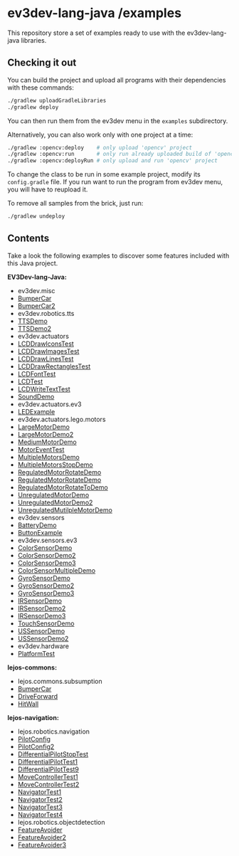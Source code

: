 # ev3dev-lang-java /examples

This repository store a set of examples ready to use with the
ev3dev-lang-java libraries.

## Checking it out

You can build the project and upload all programs with their dependencies with these commands:
```sh
./gradlew uploadGradleLibraries
./gradlew deploy
```

You can then run them from the ev3dev menu in the `examples` subdirectory.

Alternatively, you can also work only with one project at a time:
```sh
./gradlew :opencv:deploy    # only upload 'opencv' project
./gradlew :opencv:run       # only run already uploaded build of 'opencv' project
./gradlew :opencv:deployRun # only upload and run 'opencv' project
```

To change the class to be run in some example project, modify its `config.gradle` file.
If you run want to run the program from ev3dev menu, you will have to reupload it.

To remove all samples from the brick, just run:
```sh
./gradlew undeploy
```

## Contents

Take a look the following examples to discover some features included with this Java project.

**EV3Dev-lang-Java:**

- ev3dev.misc
- [BumperCar](https://github.com/ev3dev-lang-java/examples/blob/develop/ev3dev-lang-java/src/main/java/ev3dev/misc/BumperCar.java)
- [BumperCar2](https://github.com/ev3dev-lang-java/examples/blob/develop/ev3dev-lang-java/src/main/java/ev3dev/misc/BumperCar2.java)
- ev3dev.robotics.tts
- [TTSDemo](https://github.com/ev3dev-lang-java/examples/blob/develop/ev3dev-lang-java/src/main/java/ev3dev/robotics/tts/TTSDemo.java)
- [TTSDemo2](https://github.com/ev3dev-lang-java/examples/blob/develop/ev3dev-lang-java/src/main/java/ev3dev/robotics/tts/TTSDemo2.java)
- ev3dev.actuators
- [LCDDrawIconsTest](https://github.com/ev3dev-lang-java/examples/blob/develop/ev3dev-lang-java/src/main/java/ev3dev/actuators/LCDDrawIconsTest.java)
- [LCDDrawImagesTest](https://github.com/ev3dev-lang-java/examples/blob/develop/ev3dev-lang-java/src/main/java/ev3dev/actuators/LCDDrawImagesTest.java)
- [LCDDrawLinesTest](https://github.com/ev3dev-lang-java/examples/blob/develop/ev3dev-lang-java/src/main/java/ev3dev/actuators/LCDDrawLinesTest.java)
- [LCDDrawRectanglesTest](https://github.com/ev3dev-lang-java/examples/blob/develop/ev3dev-lang-java/src/main/java/ev3dev/actuators/LCDDrawRectanglesTest.java)
- [LCDFontTest](https://github.com/ev3dev-lang-java/examples/blob/develop/ev3dev-lang-java/src/main/java/ev3dev/actuators/LCDFontTest.java)
- [LCDTest](https://github.com/ev3dev-lang-java/examples/blob/develop/ev3dev-lang-java/src/main/java/ev3dev/actuators/LCDTest.java)
- [LCDWriteTextTest](https://github.com/ev3dev-lang-java/examples/blob/develop/ev3dev-lang-java/src/main/java/ev3dev/actuators/LCDWriteTextTest.java)
- [SoundDemo](https://github.com/ev3dev-lang-java/examples/blob/develop/ev3dev-lang-java/src/main/java/ev3dev/actuators/SoundDemo.java)
- ev3dev.actuators.ev3
- [LEDExample](https://github.com/ev3dev-lang-java/examples/blob/develop/ev3dev-lang-java/src/main/java/ev3dev/actuators/ev3/LEDExample.java)
- ev3dev.actuators.lego.motors
- [LargeMotorDemo](https://github.com/ev3dev-lang-java/examples/blob/develop/ev3dev-lang-java/src/main/java/ev3dev/actuators/lego/motors/LargeMotorDemo.java)
- [LargeMotorDemo2](https://github.com/ev3dev-lang-java/examples/blob/develop/ev3dev-lang-java/src/main/java/ev3dev/actuators/lego/motors/LargeMotorDemo2.java)
- [MediumMotorDemo](https://github.com/ev3dev-lang-java/examples/blob/develop/ev3dev-lang-java/src/main/java/ev3dev/actuators/lego/motors/MediumMotorDemo.java)
- [MotorEventTest](https://github.com/ev3dev-lang-java/examples/blob/develop/ev3dev-lang-java/src/main/java/ev3dev/actuators/lego/motors/MotorEventTest.java)
- [MultipleMotorsDemo](https://github.com/ev3dev-lang-java/examples/blob/develop/ev3dev-lang-java/src/main/java/ev3dev/actuators/lego/motors/MultipleMotorsDemo.java)
- [MultipleMotorsStopDemo](https://github.com/ev3dev-lang-java/examples/blob/develop/ev3dev-lang-java/src/main/java/ev3dev/actuators/lego/motors/MultipleMotorsStopDemo.java)
- [RegulatedMotorRotateDemo](https://github.com/ev3dev-lang-java/examples/blob/develop/ev3dev-lang-java/src/main/java/ev3dev/actuators/lego/motors/RegulatedMotorRotateDemo.java)
- [RegulatedMotorRotateDemo](https://github.com/ev3dev-lang-java/examples/blob/develop/ev3dev-lang-java/src/main/java/ev3dev/actuators/lego/motors/RegulatedMotorRotateDemo.java)
- [RegulatedMotorRotateToDemo](https://github.com/ev3dev-lang-java/examples/blob/develop/ev3dev-lang-java/src/main/java/ev3dev/actuators/lego/motors/RegulatedMotorRotateToDemo.java)
- [UnregulatedMotorDemo](https://github.com/ev3dev-lang-java/examples/blob/develop/ev3dev-lang-java/src/main/java/ev3dev/actuators/lego/motors/UnregulatedMotorDemo.java)
- [UnregulatedMotorDemo2](https://github.com/ev3dev-lang-java/examples/blob/develop/ev3dev-lang-java/src/main/java/ev3dev/actuators/lego/motors/UnregulatedMotorDemo2.java)
- [UnregulatedMutilpleMotorDemo](https://github.com/ev3dev-lang-java/examples/blob/develop/ev3dev-lang-java/src/main/java/ev3dev/actuators/lego/motors/UnregulatedMutilpleMotorDemo.java)
- ev3dev.sensors
- [BatteryDemo](https://github.com/ev3dev-lang-java/examples/blob/develop/ev3dev-lang-java/src/main/java/ev3dev/sensors/BatteryDemo.java)
- [ButtonExample](https://github.com/ev3dev-lang-java/examples/blob/develop/ev3dev-lang-java/src/main/java/ev3dev/sensors/ButtonExample.java)
- ev3dev.sensors.ev3
- [ColorSensorDemo](https://github.com/ev3dev-lang-java/examples/blob/develop/ev3dev-lang-java/src/main/java/ev3dev/sensors/ev3/ColorSensorDemo.java)
- [ColorSensorDemo2](https://github.com/ev3dev-lang-java/examples/blob/develop/ev3dev-lang-java/src/main/java/ev3dev/sensors/ev3/ColorSensorDemo2.java)
- [ColorSensorDemo3](https://github.com/ev3dev-lang-java/examples/blob/develop/ev3dev-lang-java/src/main/java/ev3dev/sensors/ev3/ColorSensorDemo3.java)
- [ColorSensorMultipleDemo](https://github.com/ev3dev-lang-java/examples/blob/develop/ev3dev-lang-java/src/main/java/ev3dev/sensors/ev3/ColorSensorMultipleDemo.java)
- [GyroSensorDemo](https://github.com/ev3dev-lang-java/examples/blob/develop/ev3dev-lang-java/src/main/java/ev3dev/sensors/ev3/GyroSensorDemo.java)
- [GyroSensorDemo2](https://github.com/ev3dev-lang-java/examples/blob/develop/ev3dev-lang-java/src/main/java/ev3dev/sensors/ev3/GyroSensorDemo2.java)
- [GyroSensorDemo3](https://github.com/ev3dev-lang-java/examples/blob/develop/ev3dev-lang-java/src/main/java/ev3dev/sensors/ev3/GyroSensorDemo3.java)
- [IRSensorDemo](https://github.com/ev3dev-lang-java/examples/blob/develop/ev3dev-lang-java/src/main/java/ev3dev/sensors/ev3/IRSensorDemo.java)
- [IRSensorDemo2](https://github.com/ev3dev-lang-java/examples/blob/develop/ev3dev-lang-java/src/main/java/ev3dev/sensors/ev3/IRSensorDemo2.java)
- [IRSensorDemo3](https://github.com/ev3dev-lang-java/examples/blob/develop/ev3dev-lang-java/src/main/java/ev3dev/sensors/ev3/IRSensorDemo3.java)
- [TouchSensorDemo](https://github.com/ev3dev-lang-java/examples/blob/develop/ev3dev-lang-java/src/main/java/ev3dev/sensors/ev3/TouchSensorDemo.java)
- [USSensorDemo](https://github.com/ev3dev-lang-java/examples/blob/develop/ev3dev-lang-java/src/main/java/ev3dev/sensors/ev3/USSensorDemo.java)
- [USSensorDemo2](https://github.com/ev3dev-lang-java/examples/blob/develop/ev3dev-lang-java/src/main/java/ev3dev/sensors/ev3/USSensorDemo2.java)
- ev3dev.hardware
- [PlatformTest](https://github.com/ev3dev-lang-java/examples/blob/develop/ev3dev-lang-java/src/main/java/ev3dev/hardware/PlatformTest.java)

**lejos-commons:**

- lejos.commons.subsumption
- [BumperCar](https://github.com/ev3dev-lang-java/examples/blob/develop/ev3dev-lang-java/src/main/java/lejos/commons/subsumption/BumperCar.java)
- [DriveForward](https://github.com/ev3dev-lang-java/examples/blob/develop/ev3dev-lang-java/src/main/java/lejos/commons/subsumption/DriveForward.java)
- [HitWall](https://github.com/ev3dev-lang-java/examples/blob/develop/ev3dev-lang-java/src/main/java/lejos/commons/subsumption/HitWall.java)

**lejos-navigation:**

- lejos.robotics.navigation
- [PilotConfig](https://github.com/ev3dev-lang-java/examples/blob/develop/ev3dev-lang-java/src/main/java/lejos/navigation/pilot/PilotConfig.java)
- [PilotConfig2](https://github.com/ev3dev-lang-java/examples/blob/develop/ev3dev-lang-java/src/main/java/lejos/navigation/pilot/PilotConfig2.java)
- [DifferentialPilotStopTest](https://github.com/ev3dev-lang-java/examples/blob/develop/ev3dev-lang-java/src/main/java/lejos/navigation/pilot/DifferentialPilotStopTest.java)
- [DifferentialPilotTest1](https://github.com/ev3dev-lang-java/examples/blob/develop/ev3dev-lang-java/src/main/java/lejos/navigation/pilot/DifferentialPilotTest1.java)
- [DifferentialPilotTest9](https://github.com/ev3dev-lang-java/examples/blob/develop/ev3dev-lang-java/src/main/java/lejos/navigation/pilot/DifferentialPilotTest9.java)
- [MoveControllerTest1](https://github.com/ev3dev-lang-java/examples/blob/develop/ev3dev-lang-java/src/main/java/lejos/navigation/navigator/MoveControllerTest1.java)
- [MoveControllerTest2](https://github.com/ev3dev-lang-java/examples/blob/develop/ev3dev-lang-java/src/main/java/lejos/navigation/navigator/MoveControllerTest2.java)
- [NavigatorTest1](https://github.com/ev3dev-lang-java/examples/blob/develop/ev3dev-lang-java/src/main/java/lejos/navigation/navigator/NavigatorTest1.java)
- [NavigatorTest2](https://github.com/ev3dev-lang-java/examples/blob/develop/ev3dev-lang-java/src/main/java/lejos/navigation/navigator/NavigatorTest2.java)
- [NavigatorTest3](https://github.com/ev3dev-lang-java/examples/blob/develop/ev3dev-lang-java/src/main/java/lejos/navigation/navigator/NavigatorTest3.java)
- [NavigatorTest4](https://github.com/ev3dev-lang-java/examples/blob/develop/ev3dev-lang-java/src/main/java/lejos/navigation/navigator/NavigatorTest4.java)
- lejos.robotics.objectdetection
- [FeatureAvoider](https://github.com/ev3dev-lang-java/examples/blob/develop/ev3dev-lang-java/src/main/java/lejos/navigation/feature/FeatureAvoider.java)
- [FeatureAvoider2](https://github.com/ev3dev-lang-java/examples/blob/develop/ev3dev-lang-java/src/main/java/lejos/navigation/feature/FeatureAvoider2.java)
- [FeatureAvoider3](https://github.com/ev3dev-lang-java/examples/blob/develop/ev3dev-lang-java/src/main/java/lejos/navigation/feature/FeatureAvoider3.java)


